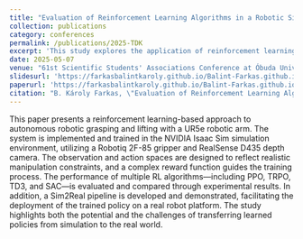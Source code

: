 ```yaml
---
title: "Evaluation of Reinforcement Learning Algorithms in a Robotic Simulation Environment"
collection: publications
category: conferences
permalink: /publications/2025-TDK
excerpt: 'This study explores the application of reinforcement learning (RL) techniques to autonomous robotic manipulation using a UR5e robotic arm, a Robotiq 2F-85 gripper, and an Intel RealSense D435 camera in the NVIDIA Isaac Sim environment. Several state-of-the-art RL algorithms (PPO, TRPO, TD3, SAC) are trained and compared on a cube lifting task. The work also introduces a Sim2Real transfer framework to evaluate real-world deployment.'
date: 2025-05-07
venue: "61st Scientific Students' Associations Conference at Óbuda University"
slidesurl: 'https://farkasbalintkaroly.github.io/Balint-Farkas.github.io/files/TDK_2025_spring.pptx'
paperurl: 'https://farkasbalintkaroly.github.io/Balint-Farkas.github.io/files/TDK_2025_spring.pdf'
citation: "B. Károly Farkas, \"Evaluation of Reinforcement Learning Algorithms in a Robotic Simulation Environment\", 2025, 61st Scientific Students' Associations Conference at Óbuda University"
---
```


This paper presents a reinforcement learning-based approach to autonomous robotic grasping and lifting with a UR5e robotic arm. The system is implemented and trained in the NVIDIA Isaac Sim simulation environment, utilizing a Robotiq 2F-85 gripper and RealSense D435 depth camera. The observation and action spaces are designed to reflect realistic manipulation constraints, and a complex reward function guides the training process. The performance of multiple RL algorithms—including PPO, TRPO, TD3, and SAC—is evaluated and compared through experimental results. In addition, a Sim2Real pipeline is developed and demonstrated, facilitating the deployment of the trained policy on a real robot platform. The study highlights both the potential and the challenges of transferring learned policies from simulation to the real world.